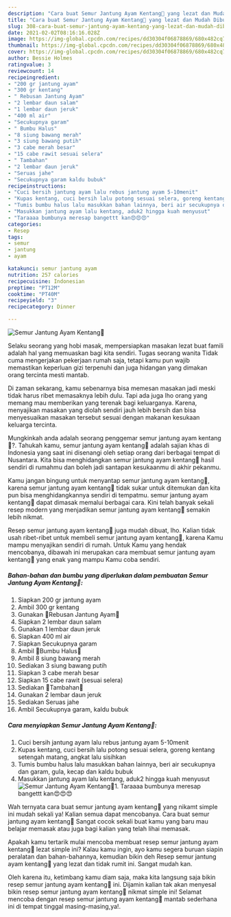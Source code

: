 ```yaml
---
description: "Cara buat Semur Jantung Ayam Kentang🍛 yang lezat dan Mudah Dibuat"
title: "Cara buat Semur Jantung Ayam Kentang🍛 yang lezat dan Mudah Dibuat"
slug: 308-cara-buat-semur-jantung-ayam-kentang-yang-lezat-dan-mudah-dibuat
date: 2021-02-02T08:16:16.028Z
image: https://img-global.cpcdn.com/recipes/dd30304f06878869/680x482cq70/semur-jantung-ayam-kentang🍛-foto-resep-utama.jpg
thumbnail: https://img-global.cpcdn.com/recipes/dd30304f06878869/680x482cq70/semur-jantung-ayam-kentang🍛-foto-resep-utama.jpg
cover: https://img-global.cpcdn.com/recipes/dd30304f06878869/680x482cq70/semur-jantung-ayam-kentang🍛-foto-resep-utama.jpg
author: Bessie Holmes
ratingvalue: 3
reviewcount: 14
recipeingredient:
- "200 gr jantung ayam"
- "300 gr kentang"
- " Rebusan Jantung Ayam"
- "2 lembar daun salam"
- "1 lembar daun jeruk"
- "400 ml air"
- "Secukupnya garam"
- " Bumbu Halus"
- "8 siung bawang merah"
- "3 siung bawang putih"
- "3 cabe merah besar"
- "15 cabe rawit sesuai selera"
- " Tambahan"
- "2 lembar daun jeruk"
- "Seruas jahe"
- "Secukupnya garam kaldu bubuk"
recipeinstructions:
- "Cuci bersih jantung ayam lalu rebus jantung ayam 5-10menit"
- "Kupas kentang, cuci bersih lalu potong sesuai selera, goreng kentang setengah matang, angkat lalu sisihkan"
- "Tumis bumbu halus lalu masukkan bahan lainnya, beri air secukupnya dan garam, gula, kecap dan kaldu bubuk"
- "Masukkan jantung ayam lalu kentang, aduk2 hingga kuah menyusut"
- "Taraaaa bumbunya meresap bangettt kan😍😍😍"
categories:
- Resep
tags:
- semur
- jantung
- ayam

katakunci: semur jantung ayam 
nutrition: 257 calories
recipecuisine: Indonesian
preptime: "PT12M"
cooktime: "PT40M"
recipeyield: "3"
recipecategory: Dinner

---
```



![Semur Jantung Ayam Kentang🍛](https://img-global.cpcdn.com/recipes/dd30304f06878869/680x482cq70/semur-jantung-ayam-kentang🍛-foto-resep-utama.jpg)

Selaku seorang yang hobi masak, mempersiapkan masakan lezat buat famili adalah hal yang memuaskan bagi kita sendiri. Tugas seorang  wanita Tidak cuma mengerjakan pekerjaan rumah saja, tetapi kamu pun wajib memastikan keperluan gizi terpenuhi dan juga hidangan yang dimakan orang tercinta mesti mantab.

Di zaman  sekarang, kamu sebenarnya bisa memesan masakan jadi meski tidak harus ribet memasaknya lebih dulu. Tapi ada juga lho orang yang memang mau memberikan yang terenak bagi keluarganya. Karena, menyajikan masakan yang diolah sendiri jauh lebih bersih dan bisa menyesuaikan masakan tersebut sesuai dengan makanan kesukaan keluarga tercinta. 



Mungkinkah anda adalah seorang penggemar semur jantung ayam kentang🍛?. Tahukah kamu, semur jantung ayam kentang🍛 adalah sajian khas di Indonesia yang saat ini disenangi oleh setiap orang dari berbagai tempat di Nusantara. Kita bisa menghidangkan semur jantung ayam kentang🍛 hasil sendiri di rumahmu dan boleh jadi santapan kesukaanmu di akhir pekanmu.

Kamu jangan bingung untuk menyantap semur jantung ayam kentang🍛, karena semur jantung ayam kentang🍛 tidak sukar untuk ditemukan dan kita pun bisa menghidangkannya sendiri di tempatmu. semur jantung ayam kentang🍛 dapat dimasak memalui berbagai cara. Kini telah banyak sekali resep modern yang menjadikan semur jantung ayam kentang🍛 semakin lebih nikmat.

Resep semur jantung ayam kentang🍛 juga mudah dibuat, lho. Kalian tidak usah ribet-ribet untuk membeli semur jantung ayam kentang🍛, karena Kamu mampu menyajikan sendiri di rumah. Untuk Kamu yang hendak mencobanya, dibawah ini merupakan cara membuat semur jantung ayam kentang🍛 yang enak yang mampu Kamu coba sendiri.

<!--inarticleads1-->

##### Bahan-bahan dan bumbu yang diperlukan dalam pembuatan Semur Jantung Ayam Kentang🍛:

1. Siapkan 200 gr jantung ayam
1. Ambil 300 gr kentang
1. Gunakan  🍁Rebusan Jantung Ayam🍁
1. Siapkan 2 lembar daun salam
1. Gunakan 1 lembar daun jeruk
1. Siapkan 400 ml air
1. Siapkan Secukupnya garam
1. Ambil  🍁Bumbu Halus🍁
1. Ambil 8 siung bawang merah
1. Sediakan 3 siung bawang putih
1. Siapkan 3 cabe merah besar
1. Siapkan 15 cabe rawit (sesuai selera)
1. Sediakan  🍁Tambahan🍁
1. Gunakan 2 lembar daun jeruk
1. Sediakan Seruas jahe
1. Ambil Secukupnya garam, kaldu bubuk




<!--inarticleads2-->

##### Cara menyiapkan Semur Jantung Ayam Kentang🍛:

1. Cuci bersih jantung ayam lalu rebus jantung ayam 5-10menit
1. Kupas kentang, cuci bersih lalu potong sesuai selera, goreng kentang setengah matang, angkat lalu sisihkan
1. Tumis bumbu halus lalu masukkan bahan lainnya, beri air secukupnya dan garam, gula, kecap dan kaldu bubuk
1. Masukkan jantung ayam lalu kentang, aduk2 hingga kuah menyusut
<img src="//assets-global.cpcdn.com/assets/icons/button_play-2c75c40dde080a61004c1f40b05d8f140eaff45d7e9e6481dc71c63d2e7c4909.png" alt="Semur Jantung Ayam Kentang🍛">1. Taraaaa bumbunya meresap bangettt kan😍😍😍




Wah ternyata cara buat semur jantung ayam kentang🍛 yang nikamt simple ini mudah sekali ya! Kalian semua dapat mencobanya. Cara buat semur jantung ayam kentang🍛 Sangat cocok sekali buat kamu yang baru mau belajar memasak atau juga bagi kalian yang telah lihai memasak.

Apakah kamu tertarik mulai mencoba membuat resep semur jantung ayam kentang🍛 lezat simple ini? Kalau kamu ingin, ayo kamu segera buruan siapin peralatan dan bahan-bahannya, kemudian bikin deh Resep semur jantung ayam kentang🍛 yang lezat dan tidak rumit ini. Sangat mudah kan. 

Oleh karena itu, ketimbang kamu diam saja, maka kita langsung saja bikin resep semur jantung ayam kentang🍛 ini. Dijamin kalian tak akan menyesal bikin resep semur jantung ayam kentang🍛 nikmat simple ini! Selamat mencoba dengan resep semur jantung ayam kentang🍛 mantab sederhana ini di tempat tinggal masing-masing,ya!.

